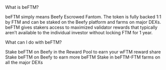 What is beFTM?

beFTM simply means Beefy Escrowed Fantom. The token is fully backed 1:1 by FTM and can be staked on the Beefy platform and farms on major DEXs. beFTM gives stakers access to maximized validator rewards that typically aren’t available to the individual investor without locking FTM for 1 year.

What can I do with beFTM?

Stake beFTM on Beefy in the Reward Pool to earn your wFTM reward share
Stake beFTM on Beefy to earn more beFTM
Stake in beFTM-FTM farms on all the major DEXs
